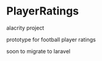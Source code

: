PlayerRatings
=============

alacrity project

prototype for football player ratings

soon to migrate to laravel
